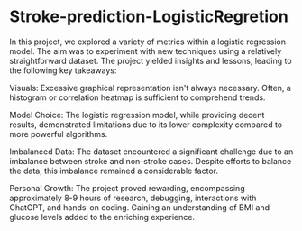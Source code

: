 # Stroke-prediction-LogisticRegretion

In this project, we explored a variety of metrics within a logistic regression model. The aim was to experiment with new techniques using a relatively straightforward dataset. The project yielded insights and lessons, leading to the following key takeaways:

Visuals: Excessive graphical representation isn't always necessary. Often, a histogram or correlation heatmap is sufficient to comprehend trends.

Model Choice: The logistic regression model, while providing decent results, demonstrated limitations due to its lower complexity compared to more powerful algorithms.

Imbalanced Data: The dataset encountered a significant challenge due to an imbalance between stroke and non-stroke cases. Despite efforts to balance the data, this imbalance remained a considerable factor.

Personal Growth: The project proved rewarding, encompassing approximately 8-9 hours of research, debugging, interactions with ChatGPT, and hands-on coding. Gaining an understanding of BMI and glucose levels added to the enriching experience.

